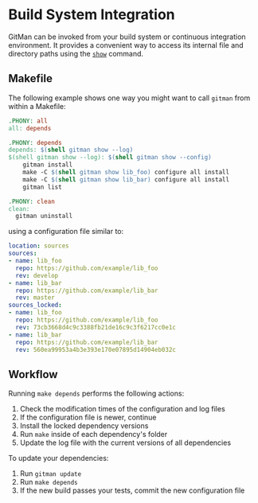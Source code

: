 # Build System Integration

GitMan can be invoked from your build system or continuous integration environment. It provides a convenient way to access its internal file and directory paths using the [`show`](../interfaces/cli.md#show) command.

## Makefile

The following example shows one way you might want to call `gitman` from within a Makefile:

```makefile
.PHONY: all
all: depends

.PHONY: depends
depends: $(shell gitman show --log)
$(shell gitman show --log): $(shell gitman show --config)
	gitman install
	make -C $(shell gitman show lib_foo) configure all install
	make -C $(shell gitman show lib_bar) configure all install
	gitman list

.PHONY: clean
clean:
  gitman uninstall
```

using a configuration file similar to:

```yaml
location: sources
sources:
- name: lib_foo
  repo: https://github.com/example/lib_foo
  rev: develop
- name: lib_bar
  repo: https://github.com/example/lib_bar
  rev: master
sources_locked:
- name: lib_foo
  repo: https://github.com/example/lib_foo
  rev: 73cb3668d4c9c3388fb21de16c9c3f6217cc0e1c
- name: lib_bar
  repo: https://github.com/example/lib_bar
  rev: 560ea99953a4b3e393e170e07895d14904eb032c
```

## Workflow

Running `make depends` performs the following actions:

1. Check the modification times of the configuration and log files
2. If the configuration file is newer, continue
3. Install the locked dependency versions
4. Run `make` inside of each dependency's folder
5. Update the log file with the current versions of all dependencies

To update your dependencies:

1. Run `gitman update`
2. Run `make depends`
3. If the new build passes your tests, commit the new configuration file

